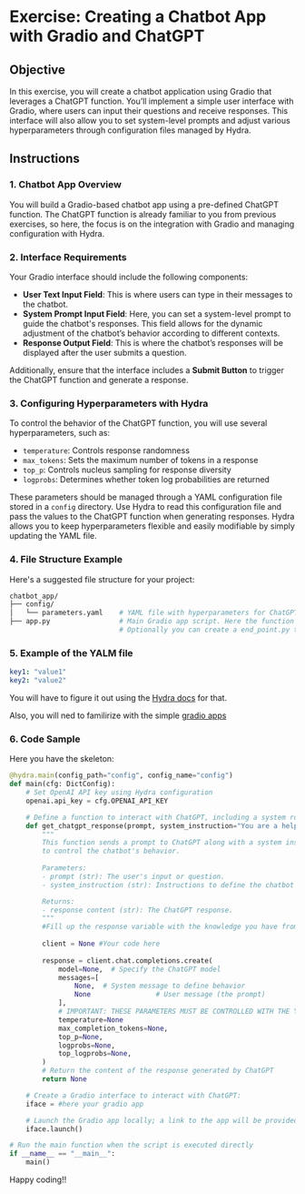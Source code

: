 # Exercise: Creating a Chatbot App with Gradio and ChatGPT

## Objective
In this exercise, you will create a chatbot application using Gradio that leverages a ChatGPT function. You’ll implement a simple user interface with Gradio, where users can input their questions and receive responses. This interface will also allow you to set system-level prompts and adjust various hyperparameters through configuration files managed by Hydra.

## Instructions

### 1. Chatbot App Overview
You will build a Gradio-based chatbot app using a pre-defined ChatGPT function. The ChatGPT function is already familiar to you from previous exercises, so here, the focus is on the integration with Gradio and managing configuration with Hydra.

### 2. Interface Requirements

Your Gradio interface should include the following components:

- **User Text Input Field**: This is where users can type in their messages to the chatbot.
- **System Prompt Input Field**: Here, you can set a system-level prompt to guide the chatbot's responses. This field allows for the dynamic adjustment of the chatbot’s behavior according to different contexts.
- **Response Output Field**: This is where the chatbot’s responses will be displayed after the user submits a question.

Additionally, ensure that the interface includes a **Submit Button** to trigger the ChatGPT function and generate a response.

### 3. Configuring Hyperparameters with Hydra

To control the behavior of the ChatGPT function, you will use several hyperparameters, such as:
   - `temperature`: Controls response randomness
   - `max_tokens`: Sets the maximum number of tokens in a response
   - `top_p`: Controls nucleus sampling for response diversity
   - `logprobs`: Determines whether token log probabilities are returned
   
These parameters should be managed through a YAML configuration file stored in a `config` directory. Use Hydra to read this configuration file and pass the values to the ChatGPT function when generating responses. Hydra allows you to keep hyperparameters flexible and easily modifiable by simply updating the YAML file.

### 4. File Structure Example

Here's a suggested file structure for your project:
```bash
chatbot_app/
├── config/
│   └── parameters.yaml    # YAML file with hyperparameters for ChatGPT
├── app.py                 # Main Gradio app script. Here the function will be housed. 
                           # Optionally you can create a end_point.py to write there the function.


```
### 5. Example of the YALM file
```yaml
key1: "value1"
key2: "value2"
```
You will have to figure it out using the [Hydra docs](https://hydra.cc/docs/intro/#basic-example) for that.

Also, you will ned to familirize with the simple [gradio apps](https://www.gradio.app/guides/quickstart)

### 6. Code Sample
Here you have the skeleton:
```python
@hydra.main(config_path="config", config_name="config")
def main(cfg: DictConfig):
    # Set OpenAI API key using Hydra configuration
    openai.api_key = cfg.OPENAI_API_KEY

    # Define a function to interact with ChatGPT, including a system role for behavior customization
    def get_chatgpt_response(prompt, system_instruction="You are a helpful assistant."):
        """
        This function sends a prompt to ChatGPT along with a system instruction 
        to control the chatbot's behavior.
        
        Parameters:
        - prompt (str): The user's input or question.
        - system_instruction (str): Instructions to define the chatbot's personality or role.

        Returns:
        - response content (str): The ChatGPT response.
        """
        #Fill up the response variable with the knowledge you have from the jupyter notebook.
        
        client = None #Your code here
       
        response = client.chat.completions.create(
            model=None,  # Specify the ChatGPT model
            messages=[
                None,  # System message to define behavior
                None                # User message (the prompt)
            ],
            # IMPORTANT: THESE PARAMETERS MUST BE CONTROLLED WITH THE YALM FILE!!!
            temperature=None
            max_completion_tokens=None,
            top_p=None,
            logprobs=None,
            top_logprobs=None,
        )
        # Return the content of the response generated by ChatGPT
        return None

    # Create a Gradio interface to interact with ChatGPT: 
    iface = #here your gradio app

    # Launch the Gradio app locally; a link to the app will be provided in the console
    iface.launch()

# Run the main function when the script is executed directly
if __name__ == "__main__":
    main()
```

Happy coding!!